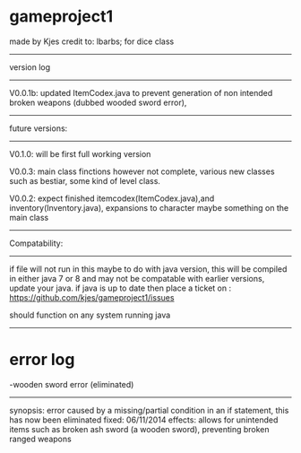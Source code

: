 gameproject1
============
made by Kjes
credit to: lbarbs; for dice class
____________________________________________________________________________________
version log
____________________________________________________________________________________
V0.0.1b: updated ItemCodex.java to prevent generation of non intended broken weapons (dubbed wooded sword error),
______________________________________________________________
future versions:
______________________________________________________________
V0.1.0: will be first full working version

V0.0.3: main class finctions however not complete, various new classes such as bestiar, some kind of level class.

V0.0.2: expect finished itemcodex(ItemCodex.java),and inventory(Inventory.java), expansions to character maybe something on the main class
__________________________________________________________________
Compatability:
_______________________________________________________________
 if file will not run in this maybe to do with java version, this will be compiled in either java 7 or 8 and may not be compatable with earlier versions, update your java. if java is up to date then place a ticket on :      
  https://github.com/kjes/gameproject1/issues
  
 should function on any system running java
______________________________________
error log
==============================
-wooden sword error (eliminated)
________________________________________________
synopsis: error caused by a missing/partial condition in an if statement, this has now been eliminated
fixed: 06/11/2014
effects: allows for unintended items such as broken ash sword (a wooden sword), preventing broken ranged weapons
